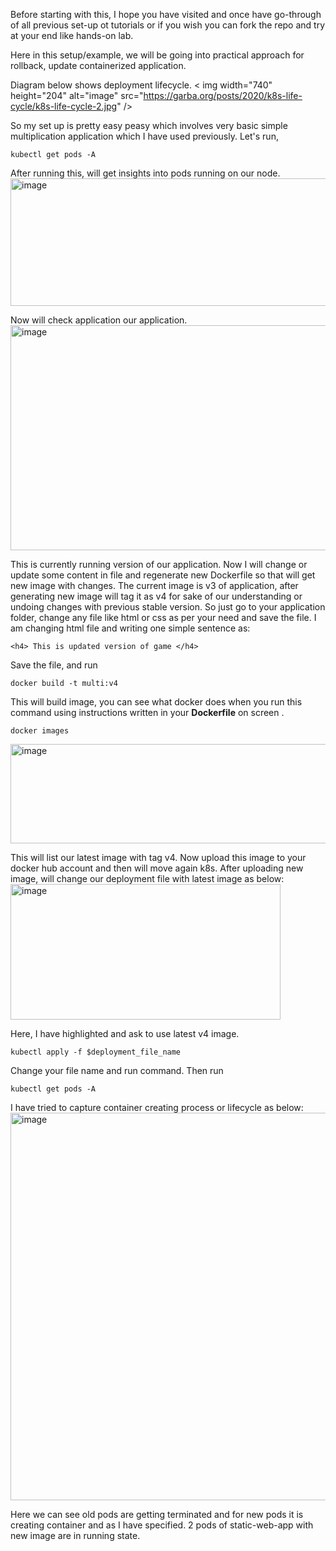 Before starting with this, I hope you have visited and once have go-through of all previous set-up ot tutorials or if you wish you can fork the repo and try at your end like hands-on lab. 

Here in this setup/example, we will be going into practical approach for rollback, update containerized application.

Diagram below shows deployment lifecycle. 
< img width="740" height="204" alt="image" src="https://garba.org/posts/2020/k8s-life-cycle/k8s-life-cycle-2.jpg" />

So my set up is pretty easy peasy which involves very basic simple multiplication application which I have used previously. 
Let's run,
```
kubectl get pods -A
```
After running this, will get insights into pods running on our node.  
<img width="740" height="204" alt="image" src="https://github.com/user-attachments/assets/e4b16edb-e771-4d87-9ef8-8ecd37ce4a6a" />

Now will check application our application. 
<img width="747" height="360" alt="image" src="https://github.com/user-attachments/assets/4cd4706f-44db-4e2d-a4b4-ec89c55d557e" />

This is currently running version of our application.
Now I will change or update some content in file and regenerate new Dockerfile so that will get new image with changes. 
The current image is v3 of application, after generating new image will tag it as v4 for sake of our understanding or undoing changes with previous stable version.
So just go to your application folder, change any file like html or css as per your need and save the file. 
I am changing html file and writing one simple sentence as: 
```
<h4> This is updated version of game </h4>
```
Save the file, and run 
```
docker build -t multi:v4
```
This will build image, you can see what docker does when you run this command using instructions written in your **Dockerfile** on screen .
```
docker images
```
<img width="638" height="159" alt="image" src="https://github.com/user-attachments/assets/3f21ab93-4a9a-4a07-9772-efb0d349e407" />

This will list our latest image with tag v4.
Now upload this image to your docker hub account and then will move again k8s. 
After uploading new image, will change our deployment file with latest image as below: 
<img width="432" height="217" alt="image" src="https://github.com/user-attachments/assets/e144102b-f4d1-4dcb-9fb9-42e6e6993e49" />

Here, I have highlighted and ask to use latest v4 image. 

```
kubectl apply -f $deployment_file_name
```
Change your file name and run command.
Then run 
```
kubectl get pods -A
```
I have tried to capture container creating process or lifecycle as below: 
<img width="773" height="620" alt="image" src="https://github.com/user-attachments/assets/10d16f15-8c2b-4c1e-94cf-4e49ca619cbd" />

Here we can see old pods are getting terminated and for new pods it is creating container and as I have specified. 2 pods of static-web-app with new image are in running state. 







































